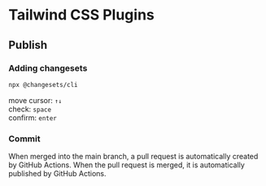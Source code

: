 # Tailwind CSS Plugins

## Publish

### Adding changesets

```sh
npx @changesets/cli
```

move cursor: `↑↓`  
check: `space`  
confirm: `enter`

### Commit

When merged into the main branch, a pull request is automatically created by GitHub Actions. When the pull request is merged, it is automatically published by GitHub Actions.
